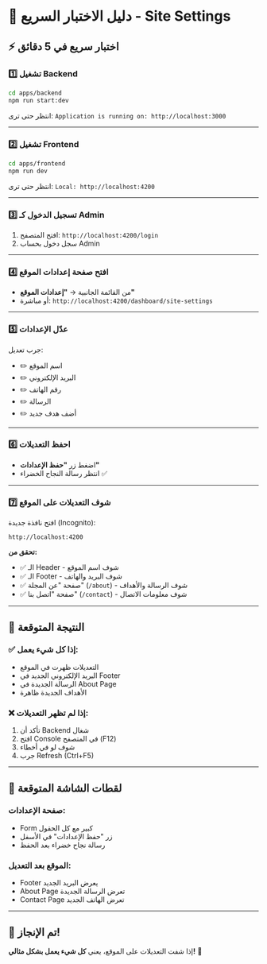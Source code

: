 # 🧪 دليل الاختبار السريع - Site Settings

## ⚡ اختبار سريع في 5 دقائق

### 1️⃣ تشغيل Backend
```bash
cd apps/backend
npm run start:dev
```
انتظر حتى ترى: `Application is running on: http://localhost:3000`

---

### 2️⃣ تشغيل Frontend
```bash
cd apps/frontend
npm run dev
```
انتظر حتى ترى: `Local: http://localhost:4200`

---

### 3️⃣ تسجيل الدخول كـ Admin
1. افتح المتصفح: `http://localhost:4200/login`
2. سجل دخول بحساب Admin

---

### 4️⃣ افتح صفحة إعدادات الموقع
- من القائمة الجانبية → **"إعدادات الموقع"**
- أو مباشرة: `http://localhost:4200/dashboard/site-settings`

---

### 5️⃣ عدّل الإعدادات
جرب تعديل:
- ✏️ اسم الموقع
- ✏️ البريد الإلكتروني
- ✏️ رقم الهاتف
- ✏️ الرسالة
- ✏️ أضف هدف جديد

---

### 6️⃣ احفظ التعديلات
- اضغط زر **"حفظ الإعدادات"**
- انتظر رسالة النجاح الخضراء ✅

---

### 7️⃣ شوف التعديلات على الموقع
افتح نافذة جديدة (Incognito):
```
http://localhost:4200
```

**تحقق من:**
- ✅ الـ Header - شوف اسم الموقع
- ✅ الـ Footer - شوف البريد والهاتف
- ✅ صفحة "عن المجلة" (`/about`) - شوف الرسالة والأهداف
- ✅ صفحة "اتصل بنا" (`/contact`) - شوف معلومات الاتصال

---

## 🎯 النتيجة المتوقعة

### ✅ إذا كل شيء يعمل:
- التعديلات ظهرت في الموقع
- البريد الإلكتروني الجديد في Footer
- الرسالة الجديدة في About Page
- الأهداف الجديدة ظاهرة

### ❌ إذا لم تظهر التعديلات:
1. تأكد أن Backend شغال
2. افتح Console في المتصفح (F12)
3. شوف لو في أخطاء
4. جرب Refresh (Ctrl+F5)

---

## 📸 لقطات الشاشة المتوقعة

### صفحة الإعدادات:
- Form كبير مع كل الحقول
- زر "حفظ الإعدادات" في الأسفل
- رسالة نجاح خضراء بعد الحفظ

### الموقع بعد التعديل:
- Footer يعرض البريد الجديد
- About Page تعرض الرسالة الجديدة
- Contact Page تعرض الهاتف الجديد

---

## 🚀 تم الإنجاز!

إذا شفت التعديلات على الموقع، يعني **كل شيء يعمل بشكل مثالي!** 🎉

